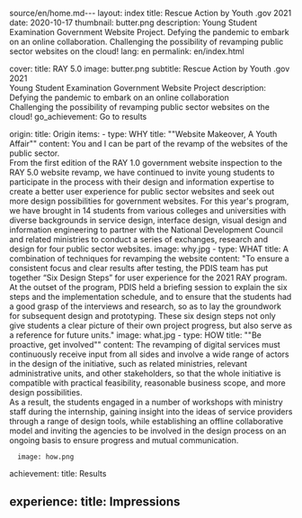 source/en/home.md---
layout: index
title: Rescue Action by Youth .gov 2021
date: 2020-10-17
thumbnail: butter.png
description: Young Student Examination Government Website Project. Defying the pandemic to embark on an online collaboration. Challenging the possibility of revamping public sector websites on the cloud!
lang: en
permalink: en/index.html

cover:
  title: RAY 5.0
  image: butter.png
  subtitle: Rescue Action by Youth .gov 2021<br>Young Student Examination Government Website Project
  description: Defying the pandemic to embark on an online collaboration<br>Challenging the possibility of revamping public sector websites on the cloud!
  go_achievement: Go to results

origin:
  title: Origin
  items:
    - type: WHY
      title: "\"Website Makeover, A Youth Affair\""
      content: You and I can be part of the revamp of the websites of the public sector.<br>From the first edition of the RAY 1.0 government website inspection to the RAY 5.0 website revamp, we have continued to invite young students to participate in the process with their design and information expertise to create a better user experience for public sector websites and seek out more design possibilities for government websites. For this year's program, we have brought in 14 students from various colleges and universities with diverse backgrounds in service design, interface design, visual design and information engineering to partner with the National Development Council and related ministries to conduct a series of exchanges, research and design for four public sector websites.
      image: why.jpg
    - type: WHAT
      title: A combination of techniques for revamping the website
      content: "To ensure a consistent focus and clear results after testing, the PDIS team has put together “Six Design Steps” for user experience for the 2021 RAY program. At the outset of the program, PDIS held a briefing session to explain the six steps and the implementation schedule, and to ensure that the students had a good grasp of the interviews and research, so as to lay the groundwork for subsequent design and prototyping. These six design steps not only give students a clear picture of their own project progress, but also serve as a reference for future units."
      image: what.jpg
    - type: HOW
      title: "\"Be proactive, get involved\""
      content: The revamping of digital services must continuously receive input from all sides and involve a wide range of actors in the design of the initiative, such as related ministries, relevant administrative units, and other stakeholders, so that the whole initiative is compatible with practical feasibility, reasonable business scope, and more design possibilities.<br>As a result, the students engaged in a number of workshops with ministry staff during the internship, gaining insight into the ideas of service providers through a range of design tools, while establishing an offline collaborative model and inviting the agencies to be involved in the design process on an ongoing basis to ensure progress and mutual communication.

      image: how.png

achievement:
  title: Results

experience:
  title: Impressions
---
